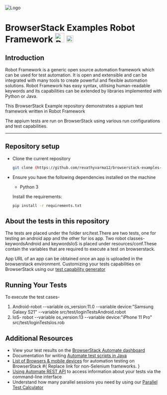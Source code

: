 ![Logo](https://www.browserstack.com/images/static/header-logo.jpg)

# BrowserStack Examples Robot Framework <a href="https://robotframework.org/"><img src="https://upload.wikimedia.org/wikipedia/commons/e/e4/Robot-framework-logo.png" alt="Robot" height="30" /></a> <a href="https://www.python.org//"><img src="https://www.python.org/static/img/python-logo@2x.png" alt="python" height="22" /></a>

## Introduction

Robot Framework is a generic open source automation framework which can be used for test automation. It is open and extensible and can be integrated with many tools to create powerful and flexible automation solutions.
Robot Framework has easy syntax, utilising human-readable keywords and its capabilities can be extended by libraries implemented with Python or Java.

This BrowserStack Example repository demonstrates a appium test framework written in Robot Framework 

The appium tests are run on BrowserStack using various run configurations and test capabilities.

---

## Repository setup

- Clone the current repository
    ```sh
    git clone (https://github.com/revathyvarma12/browserstack-examples-robot-appium)
    ```

- Ensure you have the following dependencies installed on the machine
    - Python 3

    Install the requirements:
    ```sh
    pip install -r requirements.txt
    ```


## About the tests in this repository
The tests are placed under the folder src/test.There are two tests, one for testing an android app and the other for ios app.
Two robot classes-keywordsAndroid and keywordsIoS is placed under resources/conf.These contain the variables that are required to execute a test on browserstack.

App URL of an app can be obtained once an app is uploaded in the browserstack environment.
Customizing your tests capabilities on BrowserStack using our [test capability generator](https://www.browserstack.com/automate/capabilities)



## Running Your Tests

To execute the test cases-
1. Android-robot --variable os_version:11.0 --variable device:"Samsung Galaxy S21"  --variable src/test/loginTestsAndroid.robot
2. IoS-  robot --variable os_version:13 --variable device:"iPhone 11 Pro" src/test/loginTestsIos.rob



## Additional Resources

- View your test results on the [BrowserStack Automate dashboard](https://www.browserstack.com/automate)
- Documentation for writing [Automate test scripts in Java](https://www.browserstack.com/automate/java)
- [List of Browsers & mobile devices](https://www.browserstack.com/list-of-browsers-and-platforms?product=automate) for automation testing on BrowserStack #{ Replace link for non-Selenium frameworks. }
- [Using Automate REST API](https://www.browserstack.com/automate/rest-api) to access information about your tests via the command-line interface
- Understand how many parallel sessions you need by using our [Parallel Test Calculator](https://www.browserstack.com/automate/parallel-calculator?ref=github)


